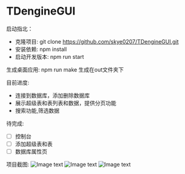 # TDengineGUI
启动指北：
- 克隆项目: git clone https://github.com/skye0207/TDengineGUI.git
- 安装依赖: npm install
- 启动开发版本: npm run start

生成桌面应用: 
npm run make 生成在out文件夹下

目前进度:
- 连接到数据库，添加删除数据库
- 展示超级表和表列表和数据，提供分页功能
- 搜索功能,筛选数据

待完成:
- [ ] 控制台
- [ ] 添加超级表和表
- [ ] 数据库属性页

项目截图:
![Image text](https://github.com/skye0207/TDengineGUI/blob/main/_img/8.45.08.png)
![Image text](https://github.com/skye0207/TDengineGUI/blob/main/_img/8.45.44.png)
![Image text](https://github.com/skye0207/TDengineGUI/blob/main/_img/8.46.06.png)